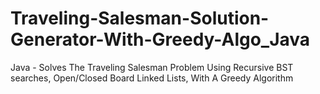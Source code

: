 # Traveling-Salesman-Solution-Generator-With-Greedy-Algo_Java
Java - Solves The Traveling Salesman Problem Using Recursive BST searches, Open/Closed Board Linked Lists, With A Greedy Algorithm

